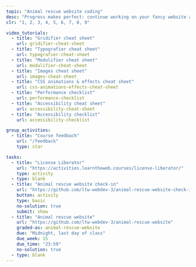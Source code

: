 ```yaml
---
topic: "Animal rescue website coding"
desc: "Progress makes perfect: continue working on your fancy website and show the teacher some progress."
clr: "1, 2, 3, 4, 5, 6, 7, 8, 9"

video_tutorials:
  - title: "Gridifier cheat sheet"
    url: gridifier-cheat-sheet
  - title: "Typografier cheat sheet"
    url: typografier-cheat-sheet
  - title: "Modulifier cheat sheet"
    url: modulifier-cheat-sheet
  - title: "Images cheat sheet"
    url: images-cheat-sheet
  - title: "CSS animations & effects cheat sheet"
    url: css-animations-effects-cheat-sheet
  - title: "Performance checklist"
    url: performance-checklist
  - title: "Accessibility cheat sheet"
    url: accessibility-cheat-sheet
  - title: "Accessibility checklist"
    url: accessibility-checklist

group_activities:
  - title: "Course feedback"
    url: "/feedback"
    type: star

tasks:
  - title: "License Liberator"
    url: "https://activities.learntheweb.courses/license-liberator/"
    type: activity
  - type: blank
  - title: "Animal rescue website check-in"
    url: "https://github.com/ltw-webdev-3/animal-rescue-website-check-in"
    button: activity
    type: basic
    no-solution: true
    submit: show
  - title: "Animal rescue website"
    url: "https://github.com/ltw-webdev-3/animal-rescue-website"
    graded-as: animal-rescue-website
    due: "Midnight, last day of class"
    due_week: 15
    due_time: "23:59"
    no-solution: true
  - type: blank
---
```

